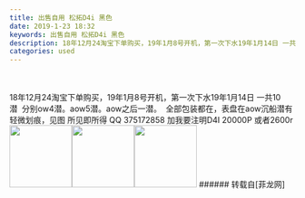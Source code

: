 ```yaml
---
title: 出售自用 松拓D4i 黑色
date: 2019-1-23 18:32
keywords: 出售自用 松拓D4i 黑色
description: 18年12月24淘宝下单购买，19年1月8号开机，第一次下水19年1月14日 一共10潜  分别ow4潜。aow5潜。aow之后一潜。  全部包装都在，表盘在aow沉船潜有轻微划痕，见图 所见即所得 QQ 375172858 加我要注明D4I 20000P 或者2600r 
categories: used
---
```

<td class="t_f" id="postmessage_2777066">

<br/>
<br/>
18年12月24淘宝下单购买，19年1月8号开机，第一次下水19年1月14日 一共10潜  分别ow4潜。aow5潜。aow之后一潜。  全部包装都在，表盘在aow沉船潜有轻微划痕，见图 所见即所得 QQ 375172858 加我要注明D4I 20000P 或者2600r <br/>
<img alt="" border="0" class="zoom" data-cf-modified-bea872d363cbc59fd465d75d-="" file="http://www.flw.ph/forum.php?mod=image&amp;aid=1065984&amp;size=300x300&amp;key=3d21d49303ce1c65&amp;nocache=yes&amp;type=fixnone" id="aimg_A32Ya" onclick="" onmouseover="" src="http://www.flw.ph/forum.php?mod=image&amp;aid=1065984&amp;size=300x300&amp;key=3d21d49303ce1c65&amp;nocache=yes&amp;type=fixnone" width="110"/><img alt="" border="0" class="zoom" data-cf-modified-bea872d363cbc59fd465d75d-="" file="http://www.flw.ph/forum.php?mod=image&amp;aid=1065985&amp;size=300x300&amp;key=474c20b1106fdb09&amp;nocache=yes&amp;type=fixnone" id="aimg_n4EwE" onclick="" onmouseover="" src="http://www.flw.ph/forum.php?mod=image&amp;aid=1065985&amp;size=300x300&amp;key=474c20b1106fdb09&amp;nocache=yes&amp;type=fixnone" width="110"/><img alt="" border="0" class="zoom" data-cf-modified-bea872d363cbc59fd465d75d-="" file="http://www.flw.ph/forum.php?mod=image&amp;aid=1065986&amp;size=300x300&amp;key=6fbb3c257566287b&amp;nocache=yes&amp;type=fixnone" id="aimg_P5f92" onclick="" onmouseover="" src="http://www.flw.ph/forum.php?mod=image&amp;aid=1065986&amp;size=300x300&amp;key=6fbb3c257566287b&amp;nocache=yes&amp;type=fixnone" width="110"/></td>
###### 转载自[菲龙网]